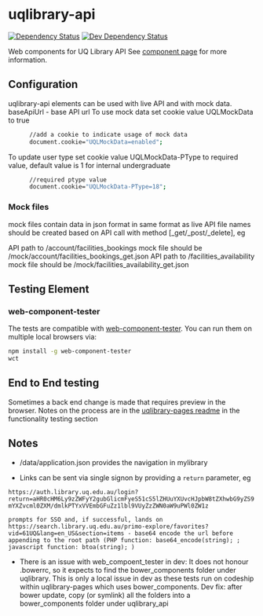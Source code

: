 uqlibrary-api
================
[![Dependency Status](https://david-dm.org/uqlibrary/uqlibrary-api.svg)](https://david-dm.org/uqlibrary/uqlibrary-api)
[![Dev Dependency Status](https://david-dm.org/uqlibrary/uqlibrary-api/dev-status.svg)](https://david-dm.org/uqlibrary/uqlibrary-api?type=dev)


Web components for UQ Library API
See [component page](http://uqlibrary.github.io/uqlibrary-api/components/uqlibrary-api/) for more information.

## Configuration

uqlibrary-api elements can be used with live API and with mock data. 
baseApiUrl - base API url 
To use mock data set cookie value UQLMockData to true

```sh
      //add a cookie to indicate usage of mock data
      document.cookie="UQLMockData=enabled";
```

To update user type set cookie value UQLMockData-PType to required value, default value is 1 for internal undergraduate 

```sh
      //required ptype value
      document.cookie="UQLMockData-PType=18";
```
      
### Mock files
mock files contain data in json format in same format as live API 
file names should be created based on API call with method [_get/_post/_delete], eg

API path to /account/facilities_bookings mock file should be /mock/account/facilities_bookings_get.json
API path to /facilities_availability mock file should be /mock/facilities_availability_get.json


## Testing Element

### web-component-tester

The tests are compatible with [web-component-tester](https://github.com/Polymer/web-component-tester). You can run them on multiple local browsers via:

```sh
npm install -g web-component-tester
wct
```

## End to End testing

Sometimes a back end change is made that requires preview in the browser.
Notes on the process are in the [uqlibrary-pages readme](https://github.com/uqlibrary/uqlibrary-pages/blob/master/README.md#functionality-testing) in the functionality testing section

## Notes

* /data/application.json provides the navigation in mylibrary

* Links can be sent via single signon by providing a `return` parameter, eg

`https://auth.library.uq.edu.au/login?return=aHR0cHM6Ly9zZWFyY2gubGlicmFyeS51cS5lZHUuYXUvcHJpbW8tZXhwbG9yZS9mYXZvcml0ZXM/dmlkPTYxVVEmbGFuZz1lbl9VUyZzZWN0aW9uPWl0ZW1z`

    prompts for SSO and, if successful, lands on https://search.library.uq.edu.au/primo-explore/favorites?vid=61UQ&lang=en_US&section=items - base64 encode the url before appending to the root path (PHP function: base64_encode(string); ; javascript function: btoa(string); )

* There is an issue with web_compoent_tester in dev:
It does not honour .bowerrc, so it expects to find the bower_components folder under uqlibrary.
This is only a local issue in dev as these tests run on codeship within uqlibrary-pages which uses bower_components.
Dev fix: after bower update, copy (or symlink) all the folders into a bower_components folder under uqlibrary_api
